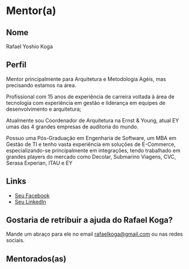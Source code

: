 # Mentor(a)

## Nome

Rafael Yoshio Koga

## Perfil

Mentor principalmente para Arquitetura e Metodologia Agéis, mas precisando estamos na área.

Profissional com 15 anos de experiência de carreira voltada à área de tecnologia com experiência em gestão e liderança 
em equipes de desenvolvimento e arquitetura;

Atualmente sou Coordenador de Arquitetura na Ernst & Young, atual EY umas das 4 grandes empresas de auditoria do mundo.

Possuo uma Pós-Graduação em Engenharia de Software, um MBA em Gestão de TI e tenho vasta experiência em soluções de E-Commerce,
especializando-se principalmente em integrações, tendo trabalhado em grandes players do mercado como Decolar, Submarino Viagens, 
CVC, Serasa Experian, ITAU e EY



## Links

* [Seu Facebook](https://www.facebook.com/kogaworld)
* [Seu LinkedIn](https://www.linkedin.com/in/rkoga/)

## Gostaria de retribuir a ajuda do Rafael Koga?

Mande um abraço para ele no email rafaelkoga@gmail.com ou nas redes sociais.

## Mentorados(as)
